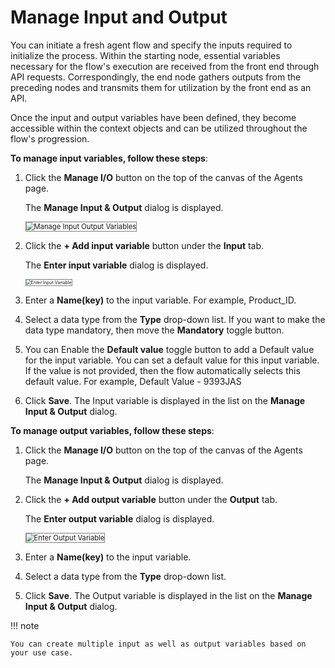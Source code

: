 # Manage Input and Output

You can initiate a fresh agent flow and specify the inputs required to initialize the process. Within the starting node, essential variables necessary for the flow's execution are received from the front end through API requests. Correspondingly, the end node gathers outputs from the preceding nodes and transmits them for utilization by the front end as an API.

 Once the input and output variables have been defined, they become accessible within the context objects and can be utilized throughout the flow's progression.

**To manage input variables, follow these steps**:

1. Click the **Manage I/O** button on the top of the canvas of the Agents page.

    The **Manage Input & Output** dialog is displayed.

    <img src="../images/manage-input-output-variables.png" alt="Manage Input Output Variables" title="Manage Input Output Variables" style="border: 1px solid gray; zoom:80%;">

1. Click the **+ Add input variable** button under the **Input** tab.

    The **Enter input variable** dialog is displayed. 

    <img src="../images/enter-input-variable.png" alt="Enter Input Variable" title="Enter Input Variable" style="border: 1px solid gray; zoom:50%;">

1. Enter a **Name(key)** to the input variable. For example, Product_ID.
2. Select a data type from the **Type** drop-down list. If you want to make the data type mandatory, then move the **Mandatory** toggle button.
3. You can Enable the **Default value** toggle button to add a Default value for the input variable. You can set a default value for this input variable. If the value is not provided, then the flow automatically selects this default value. For example, Default Value - 9393JAS
4. Click **Save**. The Input variable is displayed in the list on the **Manage Input & Output** dialog.

**To manage output variables, follow these steps**:

1. Click the **Manage I/O** button on the top of the canvas of the Agents page.

    The **Manage Input & Output** dialog is displayed.

1. Click the **+ Add output variable** button under the **Output** tab.

    The **Enter output variable** dialog is displayed.

    <img src="../images/enter-output-variable.png" alt="Enter Output Variable" title="Enter Output Variable" style="border: 1px solid gray; zoom:80%;">

1. Enter a **Name(key)** to the input variable.
2. Select a data type from the **Type** drop-down list.
3. Click **Save**. The Output variable is displayed in the list on the **Manage Input & Output** dialog.

!!! note

    You can create multiple input as well as output variables based on your use case.


